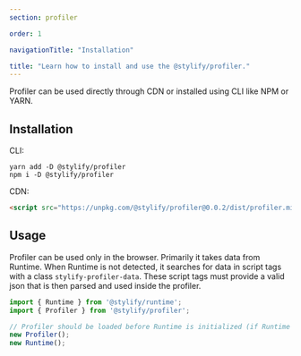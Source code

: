 ```yaml
---
section: profiler

order: 1

navigationTitle: "Installation"

title: "Learn how to install and use the @stylify/profiler."
---
```


Profiler can be used directly through CDN or installed using CLI like NPM or YARN.

## Installation

CLI:
```
yarn add -D @stylify/profiler
npm i -D @stylify/profiler
```

CDN:

```html
<script src="https://unpkg.com/@stylify/profiler@0.0.2/dist/profiler.min.js"></script>
```

## Usage
Profiler can be used only in the browser.
Primarily it takes data from Runtime. When Runtime is not detected, it searches for data in script tags with a class `stylify-profiler-data`. These script tags must provide a valid json that is then parsed and used inside the profiler.

```js
import { Runtime } from '@stylify/runtime';
import { Profiler } from '@stylify/profiler';

// Profiler should be loaded before Runtime is initialized (if Runtime is present)
new Profiler();
new Runtime();
```
